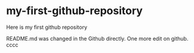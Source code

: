 # my-first-github-repository
Here is my first github repository

README.md was changed in the Github directly. One more edit on github.
cccc